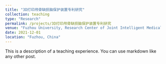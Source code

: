 ```yaml
---
title: "3D打印颅骨缺损脑保护装置专利研究"
collection: teaching
type: "Research"
permalink: /projects/3D打印颅骨缺损脑保护装置专利研究
venue: "Fuzhou University, Research Center of Joint Intelligent Medical Engineering"
date: 2021-12-01
location: "Fuzhou, China"
---
```


This is a description of a teaching experience. You can use markdown like any other post.

